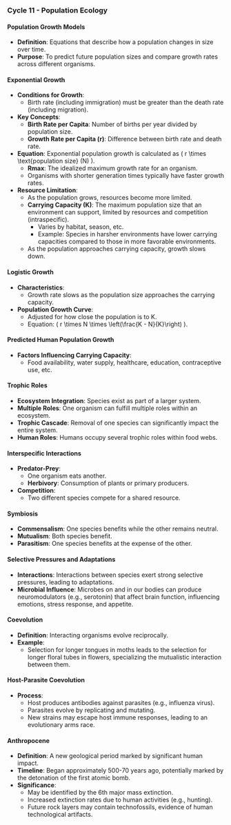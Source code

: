 ### Cycle 11 - Population Ecology

#### Population Growth Models
- **Definition**: Equations that describe how a population changes in size over time.
- **Purpose**: To predict future population sizes and compare growth rates across different organisms.

#### Exponential Growth
- **Conditions for Growth**:
  - Birth rate (including immigration) must be greater than the death rate (including migration).
- **Key Concepts**:
  - **Birth Rate per Capita**: Number of births per year divided by population size.
  - **Growth Rate per Capita (r)**: Difference between birth rate and death rate.
- **Equation**: Exponential population growth is calculated as \( r \times \text{population size} (N) \).
  - **Rmax**: The idealized maximum growth rate for an organism.
  - Organisms with shorter generation times typically have faster growth rates.
- **Resource Limitation**:
  - As the population grows, resources become more limited.
  - **Carrying Capacity (K)**: The maximum population size that an environment can support, limited by resources and competition (intraspecific).
    - Varies by habitat, season, etc.
    - Example: Species in harsher environments have lower carrying capacities compared to those in more favorable environments.
  - As the population approaches carrying capacity, growth slows down.

#### Logistic Growth
- **Characteristics**:
  - Growth rate slows as the population size approaches the carrying capacity.
- **Population Growth Curve**:
  - Adjusted for how close the population is to K.
  - Equation: \( r \times N \times \left(\frac{K - N}{K}\right) \).

#### Predicted Human Population Growth
- **Factors Influencing Carrying Capacity**:
  - Food availability, water supply, healthcare, education, contraceptive use, etc.

#### Trophic Roles
- **Ecosystem Integration**: Species exist as part of a larger system.
- **Multiple Roles**: One organism can fulfill multiple roles within an ecosystem.
- **Trophic Cascade**: Removal of one species can significantly impact the entire system.
- **Human Roles**: Humans occupy several trophic roles within food webs.

#### Interspecific Interactions
- **Predator-Prey**:
  - One organism eats another.
  - **Herbivory**: Consumption of plants or primary producers.
- **Competition**:
  - Two different species compete for a shared resource.

#### Symbiosis
- **Commensalism**: One species benefits while the other remains neutral.
- **Mutualism**: Both species benefit.
- **Parasitism**: One species benefits at the expense of the other.

#### Selective Pressures and Adaptations
- **Interactions**: Interactions between species exert strong selective pressures, leading to adaptations.
- **Microbial Influence**: Microbes on and in our bodies can produce neuromodulators (e.g., serotonin) that affect brain function, influencing emotions, stress response, and appetite.

#### Coevolution
- **Definition**: Interacting organisms evolve reciprocally.
- **Example**: 
  - Selection for longer tongues in moths leads to the selection for longer floral tubes in flowers, specializing the mutualistic interaction between them.

#### Host-Parasite Coevolution
- **Process**: 
  - Host produces antibodies against parasites (e.g., influenza virus).
  - Parasites evolve by replicating and mutating.
  - New strains may escape host immune responses, leading to an evolutionary arms race.

#### Anthropocene
- **Definition**: A new geological period marked by significant human impact.
- **Timeline**: Began approximately 500-70 years ago, potentially marked by the detonation of the first atomic bomb.
- **Significance**: 
  - May be identified by the 6th major mass extinction.
  - Increased extinction rates due to human activities (e.g., hunting).
  - Future rock layers may contain technofossils, evidence of human technological artifacts.